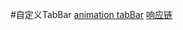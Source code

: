 #自定义TabBar 
[animation tabBar](https://github.com/Ramotion/animated-tab-bar)
[响应链](https://github.com/Ramotion/animated-tab-bar)



